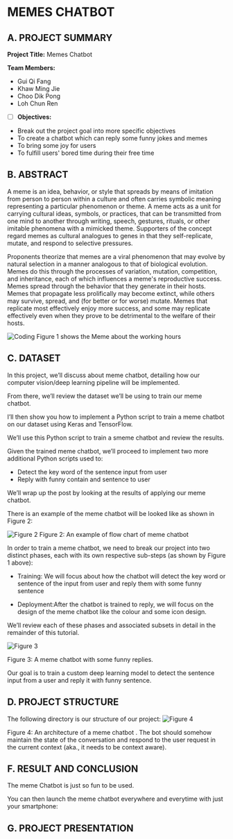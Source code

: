# MEMES CHATBOT

## A. PROJECT SUMMARY

**Project Title:** Memes Chatbot

**Team Members:** 
- Gui Qi Fang
- Khaw Ming Jie
- Choo Dik Pong
- Loh Chun Ren


- [ ] **Objectives:**
- Break out the project goal into more specific objectives
- To create a chatbot which can reply some funny jokes and memes
- To bring some joy for users
- To fulfill users' bored time during their free time


##  B. ABSTRACT 

A meme is an idea, behavior, or style that spreads by means of imitation from person to person within a culture and often carries symbolic meaning representing a particular phenomenon or theme. A meme acts as a unit for carrying cultural ideas, symbols, or practices, that can be transmitted from one mind to another through writing, speech, gestures, rituals, or other imitable phenomena with a mimicked theme. Supporters of the concept regard memes as cultural analogues to genes in that they self-replicate, mutate, and respond to selective pressures.

Proponents theorize that memes are a viral phenomenon that may evolve by natural selection in a manner analogous to that of biological evolution. Memes do this through the processes of variation, mutation, competition, and inheritance, each of which influences a meme's reproductive success. Memes spread through the behavior that they generate in their hosts. Memes that propagate less prolifically may become extinct, while others may survive, spread, and (for better or for worse) mutate. Memes that replicate most effectively enjoy more success, and some may replicate effectively even when they prove to be detrimental to the welfare of their hosts.


![Coding](https://www.todaysparent.com/wp-content/uploads/2017/06/when-your-kid-becomes-a-meme.jpg)
Figure 1 shows the Meme about the working hours


## C.  DATASET

In this project, we’ll discuss about meme chatbot, detailing how our computer vision/deep learning pipeline will be implemented.

From there, we’ll review the dataset we’ll be using to train our meme chatbot.

I’ll then show you how to implement a Python script to train a meme chatbot on our dataset using Keras and TensorFlow.

We’ll use this Python script to train a smeme chatbot and review the results.

Given the trained meme chatbot, we’ll proceed to implement two more additional Python scripts used to:

- Detect the key word of the sentence input from user
- Reply with funny contain and sentence to user

We’ll wrap up the post by looking at the results of applying our meme chatbot.


There is an example of the meme chatbot will be looked like as shown in Figure 2:

![Figure 2](https://s3.eu-west-2.amazonaws.com/ubisend.website/assets/hubfs/img/blog/chatbtot_flowchart.jpg)
Figure 2: An example of flow chart of meme chatbot 

In order to train a meme chatbot, we need to break our project into two distinct phases, each with its own respective sub-steps (as shown by Figure 1 above):

- Training: We will focus about how the chatbot will detect the key word or sentence of the input from user and reply them with some funny sentence 

- Deployment:After the chatbot is trained to reply, we will focus on the design of the meme chatbot like the colour and some icon design.

We’ll review each of these phases and associated subsets in detail in the remainder of this tutorial.




![Figure 3](
https://pics.me.me/thumb_decided-to-talk-to-that-chatbot-as-well-i-think-68973127.png
)

Figure 3: A meme chatbot with some funny replies. 

Our goal is to train a custom deep learning model to detect the sentence input from a user and reply it with funny sentence.



## D.   PROJECT STRUCTURE

The following directory is our structure of our project:
![Figure 4](https://miro.medium.com/max/1878/1*0JqMq7W9ndcOmL3UQ5lPhQ.png)

Figure 4: An architecture of a meme chatbot . 
The bot should somehow maintain the state of the conversation and respond to the user request in the current context (aka., it needs to be context aware).



## F.  RESULT AND CONCLUSION

The meme Chatbot is just so fun to be used.

You can then launch the meme chatbot everywhere and everytime with just your smartphone:




## G.   PROJECT PRESENTATION 






